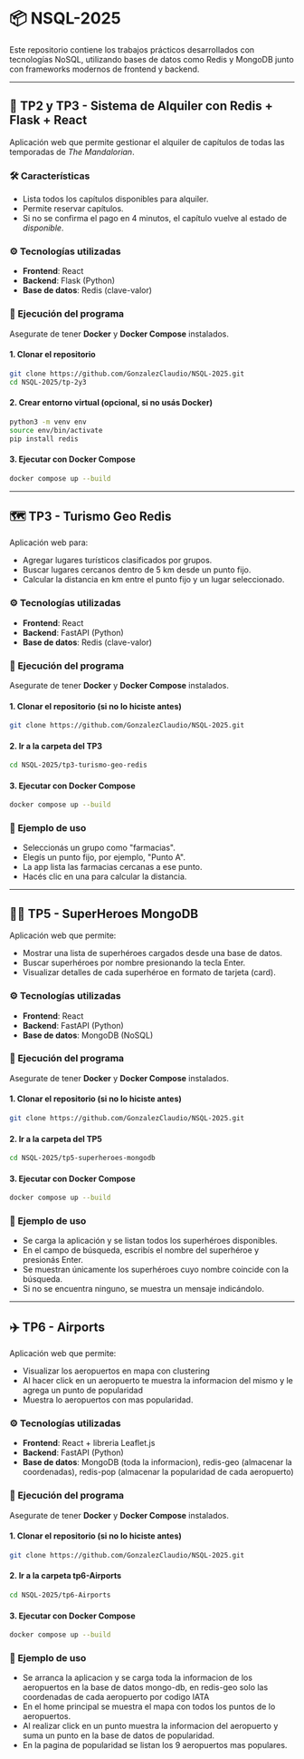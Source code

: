 # 📦 NSQL-2025

Este repositorio contiene los trabajos prácticos desarrollados con tecnologías NoSQL, utilizando bases de datos como Redis y MongoDB junto con frameworks modernos de frontend y backend.

---

## 🧩 TP2 y TP3 - Sistema de Alquiler con Redis + Flask + React

Aplicación web que permite gestionar el alquiler de capítulos de todas las temporadas de *The Mandalorian*.

### 🛠️ Características

- Lista todos los capítulos disponibles para alquiler.
- Permite reservar capítulos.
- Si no se confirma el pago en 4 minutos, el capítulo vuelve al estado de *disponible*.

### ⚙️ Tecnologías utilizadas

- **Frontend**: React  
- **Backend**: Flask (Python)  
- **Base de datos**: Redis (clave-valor)

### 🚀 Ejecución del programa

Asegurate de tener **Docker** y **Docker Compose** instalados.

#### 1. Clonar el repositorio

```bash
git clone https://github.com/GonzalezClaudio/NSQL-2025.git
cd NSQL-2025/tp-2y3
```

#### 2. Crear entorno virtual (opcional, si no usás Docker)

```bash
python3 -m venv env
source env/bin/activate
pip install redis
```

#### 3. Ejecutar con Docker Compose

```bash
docker compose up --build
```

---

## 🗺️ TP3 - Turismo Geo Redis

Aplicación web para:

- Agregar lugares turísticos clasificados por grupos.
- Buscar lugares cercanos dentro de 5 km desde un punto fijo.
- Calcular la distancia en km entre el punto fijo y un lugar seleccionado.

### ⚙️ Tecnologías utilizadas

- **Frontend**: React  
- **Backend**: FastAPI (Python)  
- **Base de datos**: Redis (clave-valor)

### 🚀 Ejecución del programa

Asegurate de tener **Docker** y **Docker Compose** instalados.

#### 1. Clonar el repositorio (si no lo hiciste antes)

```bash
git clone https://github.com/GonzalezClaudio/NSQL-2025.git
```

#### 2. Ir a la carpeta del TP3

```bash
cd NSQL-2025/tp3-turismo-geo-redis
```

#### 3. Ejecutar con Docker Compose

```bash
docker compose up --build
```

### 🧪 Ejemplo de uso

- Seleccionás un grupo como "farmacias".
- Elegís un punto fijo, por ejemplo, "Punto A".
- La app lista las farmacias cercanas a ese punto.
- Hacés clic en una para calcular la distancia.

---

## 🦸‍♂️ TP5 - SuperHeroes MongoDB

Aplicación web que permite:

- Mostrar una lista de superhéroes cargados desde una base de datos.
- Buscar superhéroes por nombre presionando la tecla Enter.
- Visualizar detalles de cada superhéroe en formato de tarjeta (card).

### ⚙️ Tecnologías utilizadas

- **Frontend**: React  
- **Backend**: FastAPI (Python)  
- **Base de datos**: MongoDB (NoSQL)

### 🚀 Ejecución del programa

Asegurate de tener **Docker** y **Docker Compose** instalados.

#### 1. Clonar el repositorio (si no lo hiciste antes)

```bash
git clone https://github.com/GonzalezClaudio/NSQL-2025.git
```

#### 2. Ir a la carpeta del TP5

```bash
cd NSQL-2025/tp5-superheroes-mongodb
```

#### 3. Ejecutar con Docker Compose

```bash
docker compose up --build
```

### 🧪 Ejemplo de uso

- Se carga la aplicación y se listan todos los superhéroes disponibles.
- En el campo de búsqueda, escribís el nombre del superhéroe y presionás Enter.
- Se muestran únicamente los superhéroes cuyo nombre coincide con la búsqueda.
- Si no se encuentra ninguno, se muestra un mensaje indicándolo.


---

## ✈️ TP6 - Airports

Aplicación web que permite:

- Visualizar los aeropuertos en mapa con clustering
- Al hacer click en un aeropuerto te muestra la     informacion del mismo y le agrega un punto de popularidad 
- Muestra lo aeropuertos con mas popularidad.

### ⚙️ Tecnologías utilizadas

- **Frontend**: React + libreria Leaflet.js 
- **Backend**: FastAPI (Python)  
- **Base de datos**: MongoDB (toda la informacion), redis-geo (almacenar la coordenadas),
redis-pop (almacenar la popularidad de cada aeropuerto)

### 🚀 Ejecución del programa

Asegurate de tener **Docker** y **Docker Compose** instalados.

#### 1. Clonar el repositorio (si no lo hiciste antes)

```bash
git clone https://github.com/GonzalezClaudio/NSQL-2025.git
```

#### 2. Ir a la carpeta tp6-Airports

```bash
cd NSQL-2025/tp6-Airports
```

#### 3. Ejecutar con Docker Compose

```bash
docker compose up --build
```

### 🧪 Ejemplo de uso

- Se arranca la aplicacion y se carga toda la informacion de los aeropuertos en la base de datos mongo-db, en redis-geo solo las coordenadas de cada aeropuerto por codigo IATA
- En el home principal se muestra el mapa con todos los puntos de lo aeropuertos.
- Al realizar click en un punto muestra la informacion del aeropuerto y suma un punto en la base de datos de popularidad.
- En la pagina de popularidad se listan los 9 aeropuertos mas populares.